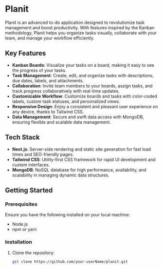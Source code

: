 # Planit

Planit is an advanced to-do application designed to revolutionize task management and boost productivity. With features inspired by the Kanban methodology, Planit helps you organize tasks visually, collaborate with your team, and manage your workflow efficiently.

## Key Features

- **Kanban Boards**: Visualize your tasks on a board, making it easy to see the progress of your tasks.
- **Task Management**: Create, edit, and organize tasks with descriptions, due dates, labels, and attachments.
- **Collaboration**: Invite team members to your boards, assign tasks, and track progress collaboratively with real-time updates.
- **Customizable Workflow**: Customize boards and tasks with color-coded labels, custom task statuses, and personalized views.
- **Responsive Design**: Enjoy a consistent and pleasant user experience on any device, thanks to Tailwind CSS.
- **Data Management**: Secure and swift data access with MongoDB, ensuring flexible and scalable data management.

## Tech Stack

- **Next.js**: Server-side rendering and static site generation for fast load times and SEO-friendly pages.
- **Tailwind CSS**: Utility-first CSS framework for rapid UI development and custom interfaces.
- **MongoDB**: NoSQL database for high performance, availability, and scalability in managing dynamic data structures.

## Getting Started

### Prerequisites

Ensure you have the following installed on your local machine:

- Node.js
- npm or yarn

### Installation

1. Clone the repository:
   ```bash
   git clone https://github.com/your-userName/planit.git
   ```
